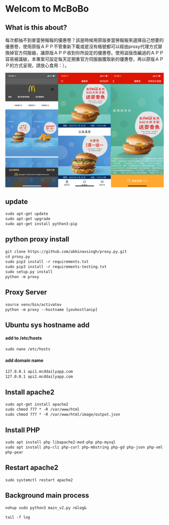 # Welcom to McBoBo

## What is this about?
   每次都抽不到麥當勞報報的優惠卷？該是時候用原版麥當勞報報來選擇自己想要的優惠卷，使用原版ＡＰＰ不管重新下載或是沒有帳號都可以經由proxy代理方式替換掉官方伺服器，讓原版ＡＰＰ收到你所設定的優惠卷。使用盜版改編過的ＡＰＰ容易被識破，本專案可設定每天定期重官方伺服器獲取新的優惠卷，再以原版ＡＰＰ的方式呈現，請放心食用：）。



![image](./demo.png)

## update 
```
sudo apt-get update  
sudo apt-get upgrade  
sudo apt-get install python3-pip  
```
## python proxy install 
```
git clone https://github.com/abhinavsingh/proxy.py.git  
cd proxy.py  
sudo pip3 install -r requirements.txt  
sudo pip3 install -r requirements-testing.txt  
sudo setup.py install   
python -m proxy  
```
## Proxy Server 
``` 
source venv/bin/activatev  
python -m proxy --hostname [youhostlanip]  
```
## Ubuntu sys hostname add
#### add to /etc/hosts
```
sudo nano /etc/hosts 
```
#### add domain name
```
127.0.0.1 api1.mcddailyapp.com  
127.0.0.1 api2.mcddailyapp.com
```

## Install apache2
```
sudo apt-get install apache2  
sudo chmod 777 * -R /var/www/html  
sudo chmod 777 * -R /var/www/html/image/output.json  
```
## Install PHP
```
sudo apt install php libapache2-mod-php php-mysql  
sudo apt install php-cli php-curl php-mbstring php-gd php-json php-xml php-pear
```

## Restart apache2
```
sudo systemctl restart apache2
```

## Background main process
```
nohup sudo python3 main_v2.py >&log& 
```

```
tail -f log
```
